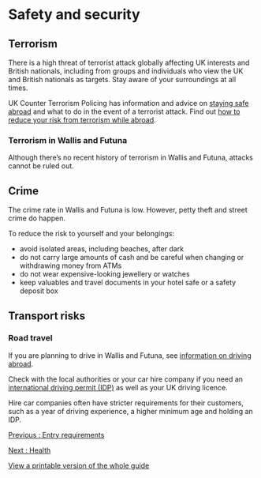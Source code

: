 # Safety and security

## Terrorism

There is a high threat of terrorist attack globally affecting UK interests and British nationals, including from groups and individuals who view the UK and British nationals as targets. Stay aware of your surroundings at all times.

UK Counter Terrorism Policing has information and advice on [staying safe abroad](https://www.counterterrorism.police.uk/safetyadvice/) and what to do in the event of a terrorist attack. Find out [how to reduce your risk from terrorism while abroad](https://www.gov.uk/guidance/reduce-your-risk-from-terrorism-while-abroad).

### Terrorism in Wallis and Futuna

Although there’s no recent history of terrorism in Wallis and Futuna, attacks cannot be ruled out.

## Crime

The crime rate in Wallis and Futuna is low. However, petty theft and street crime do happen.

To reduce the risk to yourself and your belongings:

* avoid isolated areas, including beaches, after dark
* do not carry large amounts of cash and be careful when changing or withdrawing money from ATMs
* do not wear expensive-looking jewellery or watches
* keep valuables and travel documents in your hotel safe or a safety deposit box

## Transport risks

### Road travel

If you are planning to drive in Wallis and Futuna, see [information on driving abroad](https://www.gov.uk/driving-abroad).

Check with the local authorities or your car hire company if you need an [international driving permit (IDP)](https://www.gov.uk/driving-abroad/international-driving-permit) as well as your UK driving licence.

Hire car companies often have stricter requirements for their customers, such as a year of driving experience, a higher minimum age and holding an IDP.

[Previous
:
Entry requirements](/foreign-travel-advice/wallis-and-futuna/entry-requirements)

[Next
:
Health](/foreign-travel-advice/wallis-and-futuna/health)

[View a printable version of the whole guide](/foreign-travel-advice/wallis-and-futuna/print)